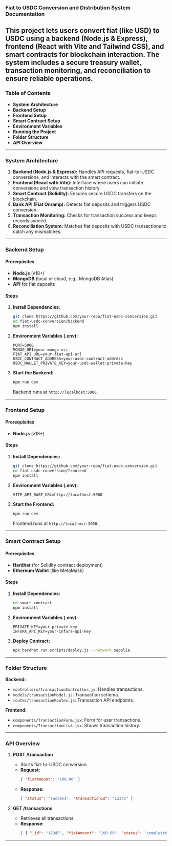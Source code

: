 ### Fiat to USDC Conversion and Distribution System Documentation

This project lets users convert fiat (like USD) to USDC using a backend (Node.js & Express), frontend (React with Vite and Tailwind CSS), and smart contracts for blockchain interaction. The system includes a secure treasury wallet, transaction monitoring, and reconciliation to ensure reliable operations.
---

### Table of Contents
- **System Architecture**
- **Backend Setup**
- **Frontend Setup**
- **Smart Contract Setup**
- **Environment Variables**
- **Running the Project**
- **Folder Structure**
- **API Overview**

---

### System Architecture

1. **Backend (Node.js & Express):** Handles API requests, fiat-to-USDC conversions, and interacts with the smart contract.
2. **Frontend (React with Vite):** Interface where users can initiate conversions and view transaction history.
3. **Smart Contract (Solidity):** Ensures secure USDC transfers on the blockchain.
4. **Bank API (Fiat Onramp):** Detects fiat deposits and triggers USDC conversion.
5. **Transaction Monitoring:** Checks for transaction success and keeps records synced.
6. **Reconciliation System:** Matches fiat deposits with USDC transactions to catch any mismatches.

---

### Backend Setup

#### Prerequisites
- **Node.js** (v18+)
- **MongoDB** (local or cloud, e.g., MongoDB Atlas)
- **API** for fiat deposits

#### Steps
1. **Install Dependencies:**
   ```bash
   git clone https://github.com/your-repo/fiat-usdc-conversion.git
   cd fiat-usdc-conversion/backend
   npm install
   ```

2. **Environment Variables (.env):**
   ```
   PORT=5000
   MONGO_URI=your-mongo-uri
   FIAT_API_URL=your-fiat-api-url
   USDC_CONTRACT_ADDRESS=your-usdc-contract-address
   USDC_WALLET_PRIVATE_KEY=your-usdc-wallet-private-key
   ```

3. **Start the Backend:**
   ```bash
   npm run dev
   ```
   Backend runs at `http://localhost:5000`.

---

### Frontend Setup

#### Prerequisites
- **Node.js** (v18+)

#### Steps
1. **Install Dependencies:**
   ```bash
   git clone https://github.com/your-repo/fiat-usdc-conversion.git
   cd fiat-usdc-conversion/frontend
   npm install
   ```

2. **Environment Variables (.env):**
   ```
   VITE_API_BASE_URL=http://localhost:5000
   ```

3. **Start the Frontend:**
   ```bash
   npm run dev
   ```
   Frontend runs at `http://localhost:3000`.

---

### Smart Contract Setup

#### Prerequisites
- **Hardhat** (for Solidity contract deployment)
- **Ethereum Wallet** (like MetaMask)

#### Steps
1. **Install Dependencies:**
   ```bash
   cd smart-contract
   npm install
   ```

2. **Environment Variables (.env):**
   ```
   PRIVATE_KEY=your-private-key
   INFURA_API_KEY=your-infura-api-key
   ```

3. **Deploy Contract:**
   ```bash
   npx hardhat run scripts/deploy.js --network sepolia
   ```

---

### Folder Structure

**Backend:**
- `controllers/transactionController.js`: Handles transactions.
- `models/transactionModel.js`: Transaction schema.
- `routes/transactionRoutes.js`: Transaction API endpoints.

**Frontend:**
- `components/TransactionForm.jsx`: Form for user transactions.
- `components/TransactionList.jsx`: Shows transaction history.

---

### API Overview

1. **POST /transaction**
   - Starts fiat-to-USDC conversion.
   - **Request:**
     ```json
     { "fiatAmount": "100.00" }
     ```
   - **Response:**
     ```json
     { "status": "success", "transactionId": "12345" }
     ```

2. **GET /transactions**
   - Retrieves all transactions.
   - **Response:**
     ```json
     [ { "_id": "12345", "fiatAmount": "100.00", "status": "completed" } ]
     ```

--- 
